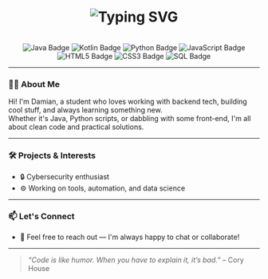 <div align="center">
  <h1>
    <img src="https://readme-typing-svg.herokuapp.com?font=Jetbrains+Mono&size=40&duration=3000&color=3382CA&center=true&vCenter=true&width=800&lines=Hey..+I'm+Damian;Welcome+to+my+GitHub!;Have+a+look+around+🚀" alt="Typing SVG"/>
  </h1>
</div>

<br />

<div align="center">
  <img src="https://img.shields.io/badge/Java-007396?style=for-the-badge&logo=java&logoColor=white" alt="Java Badge"/>
  <img src="[https://img.shields.io/badge/Java-007396?style=for-the-badge&logo=java&logoColor=white](https://img.shields.io/badge/Kotlin-%237F52FF.svg?logo=kotlin&logoColor=white)](#))" alt="Kotlin Badge"/>
  <img src="https://img.shields.io/badge/Python-3776AB?style=for-the-badge&logo=python&logoColor=white" alt="Python Badge"/>
  <img src="https://img.shields.io/badge/JavaScript-F7DF1E?style=for-the-badge&logo=javascript&logoColor=black" alt="JavaScript Badge"/>
  <img src="https://img.shields.io/badge/HTML5-E34F26?style=for-the-badge&logo=html5&logoColor=white" alt="HTML5 Badge"/>
  <img src="https://img.shields.io/badge/CSS3-1572B6?style=for-the-badge&logo=css3&logoColor=white" alt="CSS3 Badge"/>
  <img src="https://img.shields.io/badge/SQL-4479A1?style=for-the-badge&logo=mysql&logoColor=white" alt="SQL Badge"/>
</div>

---

### 👨‍💻 About Me

Hi! I'm Damian, a student who loves working with backend tech, building cool stuff, and always learning something new.  
Whether it's Java, Python scripts, or dabbling with some front-end, I'm all about clean code and practical solutions.

---

### 🛠️ Projects & Interests

- 🔒 Cybersecurity enthusiast  
- ⚙️ Working on tools, automation, and data science  

---

### 📫 Let's Connect

- 💬 Feel free to reach out — I'm always happy to chat or collaborate!

---

> *“Code is like humor. When you have to explain it, it’s bad.”* – Cory House
